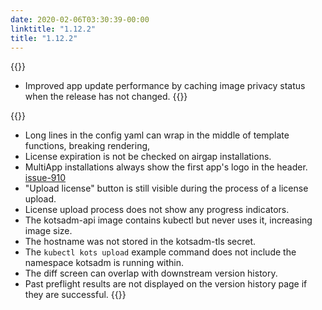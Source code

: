 ```yaml
---
date: 2020-02-06T03:30:39-00:00
linktitle: "1.12.2"
title: "1.12.2"
---
```


{{<features>}}
* Improved app update performance by caching image privacy status when the release has not changed.
{{</features>}}

{{<fixes>}}
* Long lines in the config yaml can wrap in the middle of template functions, breaking rendering,
* License expiration is not be checked on airgap installations.
* MultiApp installations always show the first app's logo in the header. [issue-910](https://github.com/replicatedhq/kotsadm/issues/910)
* "Upload license" button is still visible during the process of a license upload.
* License upload process does not show any progress indicators.
* The kotsadm-api image contains kubectl but never uses it, increasing image size.
* The hostname was not stored in the kotsadm-tls secret.
* The `kubectl kots upload` example command does not include the namespace kotsadm is running within.
* The diff screen can overlap with downstream version history.
* Past preflight results are not displayed on the version history page if they are successful.
{{</fixes>}}
